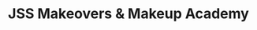 ---
title: "JSS Makeovers & Makeup Academy"
url: /jaipur/jss-makeovers-and-makeup-academy/
shop: beauty
---